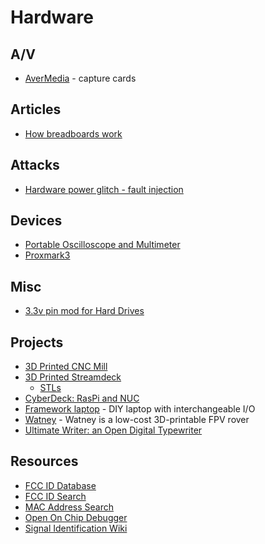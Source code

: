 # Hardware

## A/V
- [AverMedia](https://www.avermedia.com/event/product_select/) - capture cards

## Articles
- [How breadboards work](https://learn.sparkfun.com/tutorials/how-to-use-a-breadboard/all)

## Attacks
- [Hardware power glitch - fault injection](https://www.youtube.com/watch?v=6Pf3pY3GxBM)

## Devices
- [Portable Oscilloscope and Multimeter](https://www.amazon.com/Hantek-Oscilloscope-Generator-Multimeter-Multifunction/dp/B07MQJR6W9)
- [Proxmark3](https://hackerwarehouse.com/product/proxmark3-rdv4-kit/)

## Misc
- [3.3v pin mod for Hard Drives](https://imgur.com/a/BFdmB)

## Projects
- [3D Printed CNC Mill](https://www.reddit.com/r/3Dprinting/comments/ju3tq4/i_designed_and_3d_printed_my_own_cnc_router/)
- [3D Printed Streamdeck](https://www.reddit.com/r/3Dprinting/comments/jayl03/designed_printed_and_wired_up_a_custom_streamdeck/)
  - [STLs](https://www.thingiverse.com/thing:4627779)
- [CyberDeck: RasPi and NUC](https://msglab.co/section/msg)
- [Framework laptop](https://frame.work/) - DIY laptop with interchangeable I/O
- [Watney](https://github.com/nikivanov/watney) - Watney is a low-cost 3D-printable FPV rover
- [Ultimate Writer: an Open Digital Typewriter](https://alternativebit.fr/posts/ultimate-writer/)

## Resources
- [FCC ID Database](https://fccid.io/)
- [FCC ID Search](https://www.fcc.gov/oet/ea/fccid)
- [MAC Address Search](https://mac.lc/)
- [Open On Chip Debugger](https://openocd.org/)
- [Signal Identification Wiki](https://www.sigidwiki.com/wiki/Signal_Identification_Guide)
